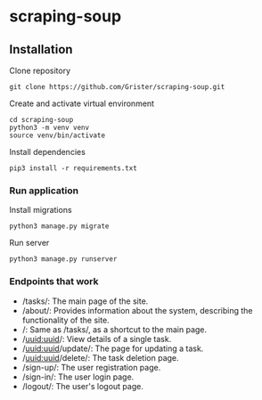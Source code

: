 # scraping-soup

## Installation

Clone repository
```
git clone https://github.com/Grister/scraping-soup.git
```

Create and activate virtual environment
```
cd scraping-soup
python3 -m venv venv
source venv/bin/activate
```

Install dependencies
```
pip3 install -r requirements.txt 
```

### Run application

Install migrations
```
python3 manage.py migrate
```
Run server
```
python3 manage.py runserver
```

### Endpoints that work

* /tasks/: The main page of the site.
* /about/: Provides information about the system, describing the functionality of the site.
* /: Same as /tasks/, as a shortcut to the main page.
* /<uuid:uuid>/: View details of a single task.
* /<uuid:uuid>/update/: The page for updating a task.
* /<uuid:uuid>/delete/: The task deletion page.
* /sign-up/: The user registration page.
* /sign-in/: The user login page.
* /logout/: The user's logout page.
